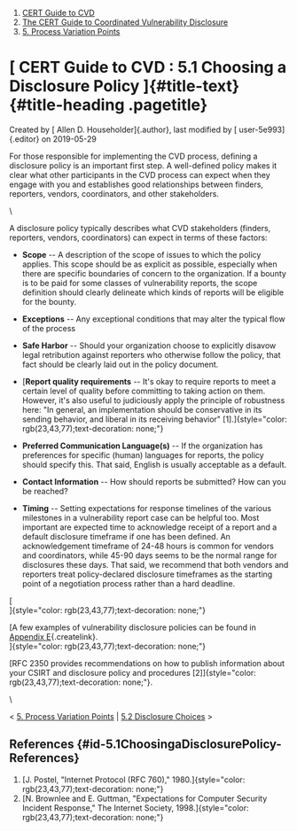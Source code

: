 



1.  [CERT Guide to CVD](index.html)
2.  [The CERT Guide to Coordinated Vulnerability
    Disclosure](The-CERT-Guide-to-Coordinated-Vulnerability-Disclosure_47677443.html)
3.  [5. Process Variation
    Points](5.-Process-Variation-Points_47677473.html)


# [ CERT Guide to CVD : 5.1 Choosing a Disclosure Policy ]{#title-text} {#title-heading .pagetitle}




Created by [ Allen D. Householder]{.author}, last modified by [
user-5e993]{.editor} on 2019-05-29



For those responsible for implementing the CVD process, defining a
disclosure policy is an important first step. A well-defined policy
makes it clear what other participants in the CVD process can expect
when they engage with you and establishes good relationships between
finders, reporters, vendors, coordinators, and other stakeholders.

\

A disclosure policy typically describes what CVD stakeholders (finders,
reporters, vendors, coordinators) can expect in terms of these factors:

-   **Scope** -- A description of the scope of issues to which the
    policy applies. This scope should be as explicit as possible,
    especially when there are specific boundaries of concern to the
    organization. If a bounty is to be paid for some classes of
    vulnerability reports, the scope definition should clearly delineate
    which kinds of reports will be eligible for the bounty.

-   **Exceptions** -- Any exceptional conditions that may alter the
    typical flow of the process

-   **Safe Harbor** -- Should your organization choose to explicitly
    disavow legal retribution against reporters who otherwise follow the
    policy, that fact should be clearly laid out in the policy document.

-   [**Report quality requirements** -- It\'s okay to require reports to
    meet a certain level of quality before committing to taking action
    on them. However, it\'s also useful to judiciously apply the
    principle of robustness here: \"In general, an implementation should
    be conservative in its sending behavior, and liberal in its
    receiving behavior\"
    \[1\].]{style="color: rgb(23,43,77);text-decoration: none;"}

-   **Preferred Communication Language(s)** -- If the organization has
    preferences for specific (human) languages for reports, the policy
    should specify this. That said, English is usually acceptable as a
    default.

-   **Contact Information** -- How should reports be submitted? How can
    you be reached?

-   **Timing** -- Setting expectations for response timelines of the
    various milestones in a vulnerability report case can be helpful
    too. Most important are expected time to acknowledge receipt of a
    report and a default disclosure timeframe if one has been defined.
    An acknowledgement timeframe of 24-48 hours is common for vendors
    and coordinators, while 45-90 days seems to be the normal range for
    disclosures these days. That said, we recommend that both vendors
    and reporters treat policy-declared disclosure timeframes as the
    starting point of a negotiation process rather than a hard deadline.

[\
]{style="color: rgb(23,43,77);text-decoration: none;"}

[A few examples of vulnerability disclosure policies can be found in
[Appendix
E](/confluence/pages/createpage.action?spaceKey=CVD&title=Appendix+E+%E2%80%93+Disclosure+Policy+Templates&linkCreation=true&fromPageId=47677474){.createlink}.\
]{style="color: rgb(23,43,77);text-decoration: none;"}

[RFC 2350 provides recommendations on how to publish information about
your CSIRT and disclosure policy and procedures
\[2\]]{style="color: rgb(23,43,77);text-decoration: none;"}.

\



\< [5. Process Variation
Points](5.-Process-Variation-Points_47677473.html) \| [5.2 Disclosure
Choices](5.2-Disclosure-Choices_47677475.html) \>



## References {#id-5.1ChoosingaDisclosurePolicy-References}

1.  [J. Postel, \"Internet Protocol (RFC 760),\"
    1980.]{style="color: rgb(23,43,77);text-decoration: none;"}
2.  [N. Brownlee and E. Guttman, \"Expectations for Computer Security
    Incident Response,\" The Internet Society,
    1998.]{style="color: rgb(23,43,77);text-decoration: none;"}












